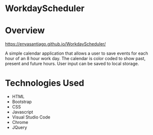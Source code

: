 # WorkdayScheduler
# Overview

https://enyasantiago.github.io/WorkdayScheduler/

A simple calendar application that allows a user to save events for each hour of an 8 hour work day. The calendar is color coded to show past, present and future hours. User input can be saved to local storage.

# Technologies Used
* HTML
* Bootstrap
* CSS
* Javascript
* Visual Studio Code 
* Chrome 
* JQuery


